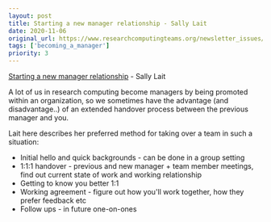 ```yaml
---
layout: post
title: Starting a new manager relationship - Sally Lait
date: 2020-11-06
original_url: https://www.researchcomputingteams.org/newsletter_issues/0049
tags: ['becoming_a_manager']
priority: 3
---
```


<!-- markdownlint-disable MD033 -->
<!-- markdownlint-disable MD041 -->
<!-- markdownlint-disable MD049 -->

[Starting a new manager relationship](https://sallylait.com/blog/2020/10/28/starting-a-new-manager-relationship/) - Sally Lait

A lot of us in research computing become managers by being promoted within an organization, so we sometimes have the advantage (and disadvantage..) of an extended handover process between the previous manager and you.

Lait here describes her preferred method for taking over a team in such a situation:

- Initial hello and quick backgrounds - can be done in a group setting
- 1:1:1 handover - previous and new manager + team member meetings, find out current state of work and working relationship
- Getting to know you better 1:1
- Working agreement - figure out how you'll work together, how they prefer feedback etc
- Follow ups - in future one-on-ones